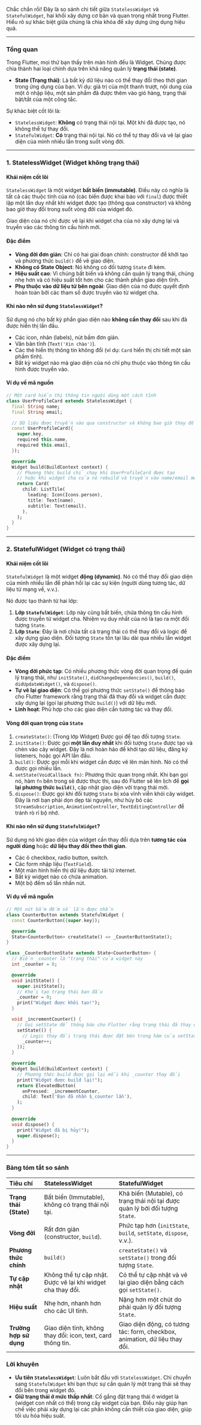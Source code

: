 Chắc chắn rồi! Đây là so sánh chi tiết giữa `StatelessWidget` và `StatefulWidget`, hai khối xây dựng cơ bản và quan trọng nhất trong Flutter. Hiểu rõ sự khác biệt giữa chúng là chìa khóa để xây dựng ứng dụng hiệu quả.

---

### Tổng quan

Trong Flutter, mọi thứ bạn thấy trên màn hình đều là Widget. Chúng được chia thành hai loại chính dựa trên khả năng quản lý **trạng thái (state)**.

*   **State (Trạng thái)**: Là bất kỳ dữ liệu nào có thể thay đổi theo thời gian trong ứng dụng của bạn. Ví dụ: giá trị của một thanh trượt, nội dung của một ô nhập liệu, một sản phẩm đã được thêm vào giỏ hàng, trạng thái bật/tắt của một công tắc.

Sự khác biệt cốt lõi là:
*   `StatelessWidget`: **Không** có trạng thái nội tại. Một khi đã được tạo, nó không thể tự thay đổi.
*   `StatefulWidget`: **Có** trạng thái nội tại. Nó có thể tự thay đổi và vẽ lại giao diện của mình nhiều lần trong suốt vòng đời.

---

### 1. StatelessWidget (Widget không trạng thái)

#### Khái niệm cốt lõi

`StatelessWidget` là một widget **bất biến (immutable)**. Điều này có nghĩa là tất cả các thuộc tính của nó (các biến được khai báo với `final`) được thiết lập một lần duy nhất khi widget được tạo (thông qua constructor) và không bao giờ thay đổi trong suốt vòng đời của widget đó.

Giao diện của nó chỉ được vẽ lại khi widget cha của nó xây dựng lại và truyền vào các thông tin cấu hình mới.

#### Đặc điểm

*   **Vòng đời đơn giản**: Chỉ có hai giai đoạn chính: constructor để khởi tạo và phương thức `build()` để vẽ giao diện.
*   **Không có State Object**: Nó không có đối tượng `State` đi kèm.
*   **Hiệu suất cao**: Vì chúng bất biến và không cần quản lý trạng thái, chúng nhẹ hơn và có hiệu suất tốt hơn cho các thành phần giao diện tĩnh.
*   **Phụ thuộc vào dữ liệu từ bên ngoài**: Giao diện của nó được quyết định hoàn toàn bởi các tham số được truyền vào từ widget cha.

#### Khi nào nên sử dụng `StatelessWidget`?

Sử dụng nó cho bất kỳ phần giao diện nào **không cần thay đổi** sau khi đã được hiển thị lần đầu.

*   Các icon, nhãn (labels), nút bấm đơn giản.
*   Văn bản tĩnh (`Text('Xin chào')`).
*   Các thẻ hiển thị thông tin không đổi (ví dụ: `Card` hiển thị chi tiết một sản phẩm tĩnh).
*   Bất kỳ widget nào mà giao diện của nó chỉ phụ thuộc vào thông tin cấu hình được truyền vào.

#### Ví dụ về mã nguồn

```dart
// Một card hiển thị thông tin người dùng một cách tĩnh
class UserProfileCard extends StatelessWidget {
  final String name;
  final String email;

  // Dữ liệu được truyền vào qua constructor và không bao giờ thay đổi bên trong widget này
  const UserProfileCard({
    super.key,
    required this.name,
    required this.email,
  });

  @override
  Widget build(BuildContext context) {
    // Phương thức build chỉ chạy khi UserProfileCard được tạo
    // hoặc khi widget cha của nó rebuild và truyền vào name/email mới.
    return Card(
      child: ListTile(
        leading: Icon(Icons.person),
        title: Text(name),
        subtitle: Text(email),
      ),
    );
  }
}
```

---

### 2. StatefulWidget (Widget có trạng thái)

#### Khái niệm cốt lõi

`StatefulWidget` là một widget **động (dynamic)**. Nó có thể thay đổi giao diện của mình nhiều lần để phản hồi lại các sự kiện (người dùng tương tác, dữ liệu từ mạng về, v.v.).

Nó được tạo thành từ hai lớp:
1.  **Lớp `StatefulWidget`**: Lớp này cũng bất biến, chứa thông tin cấu hình được truyền từ widget cha. Nhiệm vụ duy nhất của nó là tạo ra một đối tượng `State`.
2.  **Lớp `State`**: Đây là nơi chứa tất cả trạng thái có thể thay đổi và logic để xây dựng giao diện. Đối tượng `State` tồn tại lâu dài qua nhiều lần widget được xây dựng lại.

#### Đặc điểm

*   **Vòng đời phức tạp**: Có nhiều phương thức vòng đời quan trọng để quản lý trạng thái, như `initState()`, `didChangeDependencies()`, `build()`, `didUpdateWidget()`, và `dispose()`.
*   **Tự vẽ lại giao diện**: Có thể gọi phương thức `setState()` để thông báo cho Flutter framework rằng trạng thái đã thay đổi và widget cần được xây dựng lại (gọi lại phương thức `build()`) với dữ liệu mới.
*   **Linh hoạt**: Phù hợp cho các giao diện cần tương tác và thay đổi.

#### Vòng đời quan trọng của `State`

1.  `createState()`: (Trong lớp Widget) Được gọi để tạo đối tượng `State`.
2.  `initState()`: Được gọi **một lần duy nhất** khi đối tượng `State` được tạo và chèn vào cây widget. Đây là nơi hoàn hảo để khởi tạo dữ liệu, đăng ký listeners, hoặc gọi API lần đầu.
3.  `build()`: Được gọi mỗi khi widget cần được vẽ lên màn hình. Nó có thể được gọi nhiều lần.
4.  `setState(VoidCallback fn)`: Phương thức quan trọng nhất. Khi bạn gọi nó, hàm `fn` bên trong sẽ được thực thi, sau đó Flutter sẽ lên lịch để **gọi lại phương thức `build()`**, cập nhật giao diện với trạng thái mới.
5.  `dispose()`: Được gọi khi đối tượng `State` bị xóa vĩnh viễn khỏi cây widget. Đây là nơi bạn phải dọn dẹp tài nguyên, như hủy bỏ các `StreamSubscription`, `AnimationController`, `TextEditingController` để tránh rò rỉ bộ nhớ.

#### Khi nào nên sử dụng `StatefulWidget`?

Sử dụng nó khi giao diện của widget cần thay đổi dựa trên **tương tác của người dùng** hoặc **dữ liệu thay đổi theo thời gian**.

*   Các ô checkbox, radio button, switch.
*   Các form nhập liệu (`TextField`).
*   Một màn hình hiển thị dữ liệu được tải từ internet.
*   Bất kỳ widget nào có chứa animation.
*   Một bộ đếm số lần nhấn nút.

#### Ví dụ về mã nguồn

```dart
// Một nút bấm đếm số lần được nhấn
class CounterButton extends StatefulWidget {
  const CounterButton({super.key});

  @override
  State<CounterButton> createState() => _CounterButtonState();
}

class _CounterButtonState extends State<CounterButton> {
  // Biến _counter là "trạng thái" của widget này
  int _counter = 0;

  @override
  void initState() {
    super.initState();
    // Khởi tạo trạng thái ban đầu
    _counter = 0;
    print("Widget được khởi tạo!");
  }

  void _incrementCounter() {
    // Gọi setState để thông báo cho Flutter rằng trạng thái đã thay đổi
    setState(() {
      // Logic thay đổi trạng thái được đặt bên trong hàm của setState
      _counter++;
    });
  }

  @override
  Widget build(BuildContext context) {
    // Phương thức build được gọi lại mỗi khi _counter thay đổi
    print("Widget được build lại!");
    return ElevatedButton(
      onPressed: _incrementCounter,
      child: Text('Bạn đã nhấn $_counter lần'),
    );
  }
  
  @override
  void dispose() {
    print("Widget đã bị hủy!");
    super.dispose();
  }
}
```

---

### Bảng tóm tắt so sánh

| Tiêu chí | StatelessWidget | StatefulWidget |
| :--- | :--- | :--- |
| **Trạng thái (State)** | Bất biến (Immutable), không có trạng thái nội tại. | Khả biến (Mutable), có trạng thái nội tại được quản lý bởi đối tượng `State`. |
| **Vòng đời** | Rất đơn giản (constructor, `build`). | Phức tạp hơn (`initState`, `build`, `setState`, `dispose`, v.v.). |
| **Phương thức chính** | `build()` | `createState()` và `setState()` trong đối tượng `State`. |
| **Tự cập nhật** | Không thể tự cập nhật. Được vẽ lại khi widget cha thay đổi. | Có thể tự cập nhật và vẽ lại giao diện bằng cách gọi `setState()`. |
| **Hiệu suất** | Nhẹ hơn, nhanh hơn cho các UI tĩnh. | Nặng hơn một chút do phải quản lý đối tượng `State`. |
| **Trường hợp sử dụng** | Giao diện tĩnh, không thay đổi: icon, text, card thông tin. | Giao diện động, có tương tác: form, checkbox, animation, dữ liệu thay đổi. |

### Lời khuyên

*   **Ưu tiên `StatelessWidget`**: Luôn bắt đầu với `StatelessWidget`. Chỉ chuyển sang `StatefulWidget` khi bạn thực sự cần quản lý một trạng thái sẽ thay đổi bên trong widget đó.
*   **Giữ trạng thái ở mức thấp nhất**: Cố gắng đặt trạng thái ở widget lá (widget con nhất có thể) trong cây widget của bạn. Điều này giúp hạn chế việc phải xây dựng lại các phần không cần thiết của giao diện, giúp tối ưu hóa hiệu suất.

